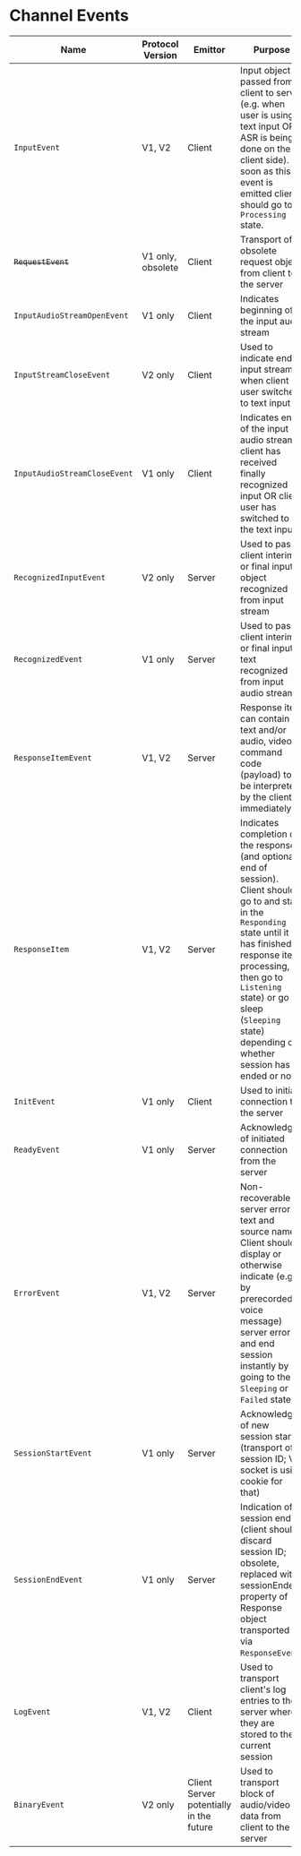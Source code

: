 # Channel Events



| Name                         | Protocol Version  | Emittor                                           | Purpose                                                                                                                                                                                                                                                                                         |
| ---------------------------- | ----------------- | ------------------------------------------------- | ----------------------------------------------------------------------------------------------------------------------------------------------------------------------------------------------------------------------------------------------------------------------------------------------- |
| `InputEvent`                 | V1, V2            | Client                                            | Input object passed from client to server (e.g. when user is using text input OR ASR is being done on the client side). As soon as this event is emitted client should go to `Processing` state.                                                                                                |
| ~~`RequestEvent`~~           | V1 only, obsolete | Client                                            | Transport of obsolete request object from client to the server                                                                                                                                                                                                                                  |
| `InputAudioStreamOpenEvent`  | V1 only           | Client                                            | Indicates beginning of the input audio stream                                                                                                                                                                                                                                                   |
| `InputStreamCloseEvent`      | V2 only           | Client                                            | Used to indicate end of input stream when client user switches to  text input                                                                                                                                                                                                                   |
| `InputAudioStreamCloseEvent` | V1 only           | Client                                            | Indicates end of the input audio stream if client has received finally recognized input OR client user has switched to the text input                                                                                                                                                           |
| `RecognizedInputEvent`       | V2 only           | Server                                            | Used to pass client interim or final input object recognized from input stream                                                                                                                                                                                                                  |
| `RecognizedEvent`            | V1 only           | Server                                            | Used to pass client interim or final input text recognized from input audio stream                                                                                                                                                                                                              |
| `ResponseItemEvent`          | V1, V2            | Server                                            | Response item can contain text and/or audio, video or command code (payload) to be interpreted by the client immediately.                                                                                                                                                                       |
| `ResponseItem`               | V1, V2            | Server                                            | Indicates completion of the response (and optionally end of session). Client should go to and stay in the `Responding` state until it has finished all response item processing, then go to `Listening` state) or go to sleep (`Sleeping` state) depending on whether session has ended or not. |
| `InitEvent`                  | V1 only           | Client                                            | Used to initiate connection to the server                                                                                                                                                                                                                                                       |
| `ReadyEvent`                 | V1 only           | Server                                            | Acknowledge of initiated connection from the server                                                                                                                                                                                                                                             |
| `ErrorEvent`                 | V1, V2            | Server                                            | Non-recoverable server error text and source name. Client should display or otherwise indicate (e.g. by prerecorded voice message) server error and end session instantly by going to the `Sleeping` or `Failed` state.                                                                         |
| `SessionStartEvent`          | V1 only           | Server                                            | Acknowledge of  new session start (transport of session ID; V2 socket is using cookie for that)                                                                                                                                                                                                 |
| `SessionEndEvent`            | V1 only           | Server                                            | Indication of session end (client should discard session ID; obsolete, replaced with sessionEnded property of Response object transported via `ResponseEvent`)                                                                                                                                  |
| `LogEvent`                   | V1, V2            | Client                                            | Used to transport client's log entries to the server where they are stored to the current session                                                                                                                                                                                               |
| `BinaryEvent`                | V2 only           | <p>Client<br>Server potentially in the future</p> | Used to transport block of audio/video data from client to the server                                                                                                                                                                                                                           |
